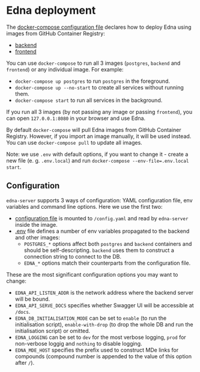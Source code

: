 <!--
SPDX-FileCopyrightText: 2021 Serokell <https://serokell.io>

SPDX-License-Identifier: AGPL-3.0-or-later
-->

# Edna deployment

The [docker-compose configuration file](./docker-compose.yml) declares how to deploy Edna using images from GitHub Container Registry:
* [backend](https://github.com/orgs/serokell/packages/container/package/edna-backend)
* [frontend](https://github.com/orgs/serokell/packages/container/package/edna-frontend)

You can use `docker-compose` to run all 3 images (`postgres`, `backend` and `frontend`) or any individual image.
For example:
* `docker-compose up postgres` to run `postgres` in the foreground.
* `docker-compose up --no-start` to create all services without running them.
* `docker-compose start` to run all services in the background.

If you run all 3 images (by not passing any image or passing `frontend`), you can open `127.0.0.1:8080` in your browser and use Edna.

By default `docker-compose` will pull Edna images from GitHub Container Registry.
However, if you import an image manually, it will be used instead.
You can use `docker-compose pull` to update all images.

Note: we use `.env` with default options, if you want to change it - create a new file (e. g. `.env.local`) and run `docker-compose --env-file=.env.local start`.

## Configuration

`edna-server` supports 3 ways of configuration: YAML configuration file, env variables and command line options.
Here we use the first two:
* [configuration file](./config.yaml) is mounted to `/config.yaml` and read by `edna-server` inside the image.
* [.env](./.env) file defines a number of env variables propagated to the backend and other images:
  + `POSTGRES_*` options affect both `postgres` and `backend` containers and should be self-descripting.
  `backend` uses them to construct a connection string to connect to the DB.
  + `EDNA_*` options match their counterparts from the configuration file.

These are the most significant configuration options you may want to change:
* `EDNA_API_LISTEN_ADDR` is the network address where the backend server will be bound.
* `EDNA_API_SERVE_DOCS` specifies whether Swagger UI will be accessible at `/docs`.
* `EDNA_DB_INITIALISATION_MODE` can be set to `enable` (to run the initialisation script), `enable-with-drop` (to drop the whole DB and run the initialisation script) or omitted.
* `EDNA_LOGGING` can be set to `dev` for the most verbose logging, `prod` for non-verbose loggig and `nothing` to disable logging.
* `EDNA_MDE_HOST` specifies the prefix used to construct MDe links for compounds (compound number is appended to the value of this option after `/`).
